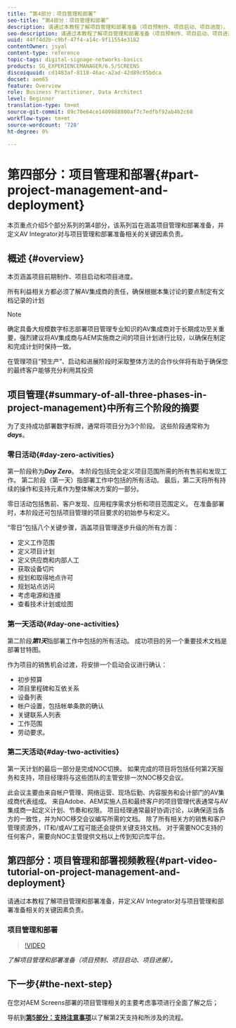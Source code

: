 ```yaml
---
title: “第4部分：项目管理和部署”
seo-title: “第4部分：项目管理和部署”
description: 请通过本教程了解项目管理和部署准备（项目预制作、项目启动、项目进度）。 此外，还要了解如何定义项目范围和计划，以及收集有关供应商、内部人工和剪切表的信息。
seo-description: 请通过本教程了解项目管理和部署准备（项目预制作、项目启动、项目进度）。 此外，还要了解如何定义项目范围和计划，以及收集有关供应商、内部人工和剪切表的信息。
uuid: 44ff4d2b-c9bf-47f4-a14c-9f11554e3182
contentOwner: jsyal
content-type: reference
topic-tags: digital-signage-networks-basics
products: SG_EXPERIENCEMANAGER/6.5/SCREENS
discoiquuid: cd1483af-8118-46ac-a2ad-42d89c05bdca
docset: aem65
feature: Overview
role: Business Practitioner, Data Architect
level: Beginner
translation-type: tm+mt
source-git-commit: 89c70e64ce1409888800af7c7edfbf92ab4b2c68
workflow-type: tm+mt
source-wordcount: '728'
ht-degree: 0%

---
```



# 第四部分：项目管理和部署{#part-project-management-and-deployment}

本页重点介绍5个部分系列的第4部分，该系列旨在涵盖项目管理和部署准备，并定义AV Integrator对与项目管理和部署准备相关的关键因素负责。

## 概述 {#overview}

本页涵盖项目前期制作、项目启动和项目进度。

所有利益相关方都必须了解AV集成商的责任，确保根据本集讨论的要点制定有文档记录的计划

>[!NOTE]
>
>确定具备大规模数字标志部署项目管理专业知识的AV集成商对于长期成功至关重要，强烈建议将AV集成商与AEM实施商之间的项目计划进行比较，以确保在制定和完成计划时保持一致。
>
>在管理项目“预生产”、启动和进展阶段时采取整体方法的合作伙伴将有助于确保您的最终客户能够充分利用其投资

## 项目管理{#summary-of-all-three-phases-in-project-management}中所有三个阶段的摘要

为了支持成功部署数字标牌，通常将项目分为3个阶段。 这些阶段通常称为&#x200B;***days***。

### 零日活动{#day-zero-activities}

第一阶段称为&#x200B;***Day Zero***。 本阶段包括完全定义项目范围所需的所有售前和发现工作。 第二阶段（第一天）指部署工作中包括的所有活动。 最后，第二天将所有持续的操作和支持元素作为整体解决方案的一部分。

零日活动包括售前、客户发现、应用程序需求分析和项目范围定义。 在准备部署时，本阶段还可包括项目管理的项目要求的初始参与和定义。

“零日”包括八个关键步骤，涵盖项目管理逐步升级的所有方面：

* 定义工作范围
* 定义项目计划
* 定义供应商和内部人工
* 获取设备切片
* 规划和取得地点许可
* 规划站点访问
* 考虑电源和连接
* 查看技术计划或绘图

### 第一天活动{#day-one-activities}

第二阶段&#x200B;***第1天***&#x200B;指部署工作中包括的所有活动。 成功项目的另一个重要技术文档是部署甘特图。

作为项目的销售机会过渡，将安排一个启动会议进行确认：

* 初步预算
* 项目里程碑和互依关系
* 设备列表
* 帐户设置，包括帐单条款的确认
* 关键联系人列表
* 工作范围
* 劳动要求。

### 第二天活动{#day-two-activities}

第一天计划的最后一部分是完成NOC切换。 如果完成的项目将包括任何第2天服务和支持，项目经理将与这些团队的主管安排一次NOC移交会议。

此会议主要由来自帐户管理、网络运营、现场后勤、内容服务和会计部门的AV集成商代表组成。 来自Adobe、AEM实施人员和最终客户的项目管理代表通常与AV集成商一起定义计划、节奏和权限。 项目经理通常最好协调讨论，以确保适当各方的一致性，并为NOC移交会议编写所需的文档。 除了所有相关方的销售和客户管理资源外，IT和/或AV工程可能还会提供关键支持文档。 对于需要NOC支持的任何客户，需要向NOC主管提供文档以上传到知识库平台。

## 第四部分：项目管理和部署视频教程{#part-video-tutorial-on-project-management-and-deployment}

请通过本教程了解项目管理和部署准备，并定义AV Integrator对与项目管理和部署准备相关的关键因素负责。

### 项目管理和部署

>[!VIDEO](https://video.tv.adobe.com/v/28408)

*了解项目管理和部署准备（项目预制、项目启动、项目进展）。*

## 下一步{#the-next-step}

在您对AEM Screens部署的项目管理相关的主要考虑事项进行全面了解之后；

导航到&#x200B;**[第5部分：支持注意事项](support-considerations.md)**&#x200B;以了解第2天支持和所涉及的流程。

